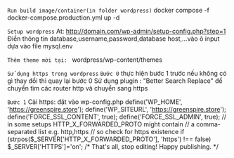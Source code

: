 
```Run build image/container(in folder wordpress)```
docker compose -f docker-compose.production.yml up -d

```Setup wordpress```
At:  http://domain.com/wp-admin/setup-config.php?step=1
Điền thông tin database,username,password,database host,...vào ô input dựa vào file mysql.env 

```Thêm theme mới tại: ``` wordpress/wp-content/themes  



```Sử dụng https trong wordpress```
```Bước 0``` thực hiện bước 1 trước nếu không có gì thay đổi thì quay lại bước 0
Sử dụng plugin : "Better Search Replace" để chuyển tìm các router http và chuyển sang https 

```Bước 1``` Cài https: đặt vào wp-config.php 
define('WP_HOME', 'https://greenspire.store');
define('WP_SITEURL', 'https://greenspire.store');
define('FORCE_SSL_CONTENT', true);
define('FORCE_SSL_ADMIN', true);
// in some setups HTTP_X_FORWARDED_PROTO might contain
// a comma-separated list e.g. http,https
// so check for https existence
if (strpos($_SERVER['HTTP_X_FORWARDED_PROTO'], 'https') !== false)
       $_SERVER['HTTPS']='on';
/* That's all, stop editing! Happy publishing. */


